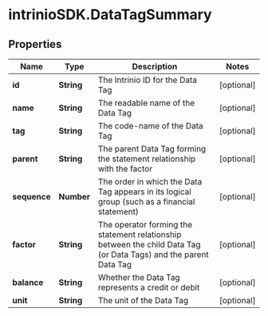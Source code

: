 # intrinioSDK.DataTagSummary

## Properties
Name | Type | Description | Notes
------------ | ------------- | ------------- | -------------
**id** | **String** | The Intrinio ID for the Data Tag | [optional] 
**name** | **String** | The readable name of the Data Tag | [optional] 
**tag** | **String** | The code-name of the Data Tag | [optional] 
**parent** | **String** | The parent Data Tag forming the statement relationship with the factor | [optional] 
**sequence** | **Number** | The order in which the Data Tag appears in its logical group (such as a financial statement) | [optional] 
**factor** | **String** | The operator forming the statement relationship between the child Data Tag (or Data Tags) and the parent Data Tag | [optional] 
**balance** | **String** | Whether the Data Tag represents a credit or debit | [optional] 
**unit** | **String** | The unit of the Data Tag | [optional] 


